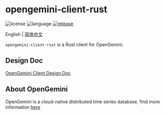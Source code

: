 # opengemini-client-rust

![license](https://img.shields.io/badge/license-Apache2.0-green) ![language](https://img.shields.io/badge/language-Rust-blue.svg) [![release](https://img.shields.io/github/v/tag/opengemini/opengemini-client-rust?label=release&color=blue)](https://github.com/opengemini/opengemini-client-rust/releases)

English | [简体中文](README_CN.md)

`opengemini-client-rust` is a Rust client for OpenGemini.

## Design Doc

[OpenGemini Client Design Doc](https://github.com/openGemini/openGemini.github.io/blob/main/src/guide/develop/client_design.md)

## About OpenGemini

OpenGemini is a cloud-native distributed time series database, find more information [here](https://github.com/openGemini/openGemini)
